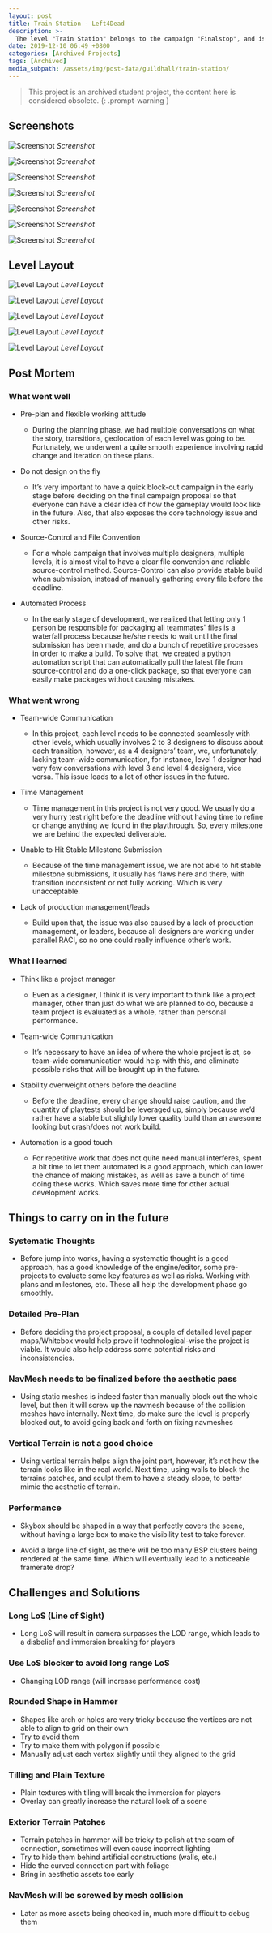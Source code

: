 ```yaml
---
layout: post
title: Train Station - Left4Dead
description: >-
  The level "Train Station" belongs to the campaign "Finalstop", and is served as the first level. The whole campaign includes 4 levels, respectively they are Train Station, Sewer, Swamp, and Prison, here the blog is mainly focused on level 1 -- "Train Station".
date: 2019-12-10 06:49 +0800
categories: [Archived Projects]
tags: [Archived]
media_subpath: /assets/img/post-data/guildhall/train-station/
---
```


>This project is an archived student project, the content here is considered obsolete.
{: .prompt-warning }

## Screenshots
![Screenshot](train_station_1.webp)
_Screenshot_

![Screenshot](train_station_2.webp)
_Screenshot_

![Screenshot](train_station_3.webp)
_Screenshot_

![Screenshot](train_station_4.webp)
_Screenshot_

![Screenshot](train_station_5.webp)
_Screenshot_

![Screenshot](train_station_6.webp)
_Screenshot_

![Screenshot](train_station_7.webp)
_Screenshot_

## Level Layout
![Level Layout](train_station_8.webp)
_Level Layout_

![Level Layout](train_station_9.webp)
_Level Layout_

![Level Layout](train_station_10.webp)
_Level Layout_

![Level Layout](train_station_11.webp)
_Level Layout_

![Level Layout](train_station_12.webp)
_Level Layout_

## Post Mortem
### What went well
- Pre-plan and flexible working attitude
  - During the planning phase, we had multiple conversations on what the story, transitions, geolocation of each level was going to be. Fortunately, we underwent a quite smooth experience involving rapid change and iteration on these plans.

- Do not design on the fly
  - It’s very important to have a quick block-out campaign in the early stage before deciding on the final campaign proposal so that everyone can have a clear idea of how the gameplay would look like in the future. Also, that also exposes the core technology issue and other risks.

- Source-Control and File Convention
  - For a whole campaign that involves multiple designers, multiple levels, it is almost vital to have a clear file convention and reliable source-control method. Source-Control can also provide stable build when submission, instead of manually gathering every file before the deadline.

- Automated Process
  - In the early stage of development, we realized that letting only 1 person be responsible for packaging all teammates' files is a waterfall process because he/she needs to wait until the final submission has been made, and do a bunch of repetitive processes in order to make a build. To solve that, we created a python automation script that can automatically pull the latest file from source-control and do a one-click package, so that everyone can easily make packages without causing mistakes.

### What went wrong
- Team-wide Communication
  - In this project, each level needs to be connected seamlessly with other levels, which usually involves 2 to 3 designers to discuss about each transition, however, as a 4 designers’ team, we, unfortunately, lacking team-wide communication, for instance, level 1 designer had very few conversations with level 3 and level 4 designers, vice versa. This issue leads to a lot of other issues in the future. 

- Time Management
  - Time management in this project is not very good. We usually do a very hurry test right before the deadline without having time to refine or change anything we found in the playthrough. So, every milestone we are behind the expected deliverable.

- Unable to Hit Stable Milestone Submission
  - Because of the time management issue, we are not able to hit stable milestone submissions, it usually has flaws here and there, with transition inconsistent or not fully working. Which is very unacceptable.

- Lack of production management/leads
  - Build upon that, the issue was also caused by a lack of production management, or leaders, because all designers are working under parallel RACI, so no one could really influence other’s work. 

### What I learned

- Think like a project manager
  - Even as a designer, I think it is very important to think like a project manager, other than just do what we are planned to do, because a team project is evaluated as a whole, rather than personal performance.

- Team-wide Communication
  - It’s necessary to have an idea of where the whole project is at, so team-wide communication would help with this, and eliminate possible risks that will be brought up in the future.

- Stability overweight others before the deadline
  - Before the deadline, every change should raise caution, and the quantity of playtests should be leveraged up, simply because we’d rather have a stable but slightly lower quality build than an awesome looking but crash/does not work build.

- Automation is a good touch
  - For repetitive work that does not quite need manual interferes, spent a bit time to let them automated is a good approach, which can lower the chance of making mistakes, as well as save a bunch of time doing these works. Which saves more time for other actual development works.

## Things to carry on in the future
### Systematic Thoughts
- Before jump into works, having a systematic thought is a good approach, has a good knowledge of the engine/editor, some pre-projects to evaluate some key features as well as risks. Working with plans and milestones, etc. These all help the development phase go smoothly.
### Detailed Pre-Plan
- Before deciding the project proposal, a couple of detailed level paper maps/Whitebox would help prove if technological-wise the project is viable. It would also help address some potential risks and inconsistencies.
### NavMesh needs to be finalized before the aesthetic pass
- Using static meshes is indeed faster than manually block out the whole level, but then it will screw up the navmesh because of the collision meshes have internally. Next time, do make sure the level is properly blocked out, to avoid going back and forth on fixing navmeshes

### Vertical Terrain is not a good choice
- Using vertical terrain helps align the joint part, however, it’s not how the terrain looks like in the real world. Next time, using walls to block the terrains patches, and sculpt them to have a steady slope, to better mimic the aesthetic of terrain.

### Performance
- Skybox should be shaped in a way that perfectly covers the scene, without having a large box to make the visibility test to take forever.

- Avoid a large line of sight, as there will be too many BSP clusters being rendered at the same time. Which will eventually lead to a noticeable framerate drop?

## Challenges and Solutions
### Long LoS (Line of Sight)
- Long LoS will result in camera surpasses the LOD range, which leads to a disbelief and immersion breaking for players

### Use LoS blocker to avoid long range LoS
- Changing LOD range (will increase performance cost)

### Rounded Shape in Hammer
- Shapes like arch or holes are very tricky because the vertices are not able to align to grid on their own
- Try to avoid them
- Try to make them with polygon if possible
- Manually adjust each vertex slightly until they aligned to the grid

### Tilling and Plain Texture
- Plain textures with tiling will break the immersion for players
- Overlay can greatly increase the natural look of a scene

### Exterior Terrain Patches
- Terrain patches in hammer will be tricky to polish at the seam of connection, sometimes will even cause incorrect lighting
- Try to hide them behind artificial constructions (walls, etc.)
- Hide the curved connection part with foliage
- Bring in aesthetic assets too early

### NavMesh will be screwed by mesh collision
- Later as more assets being checked in, much more difficult to debug them